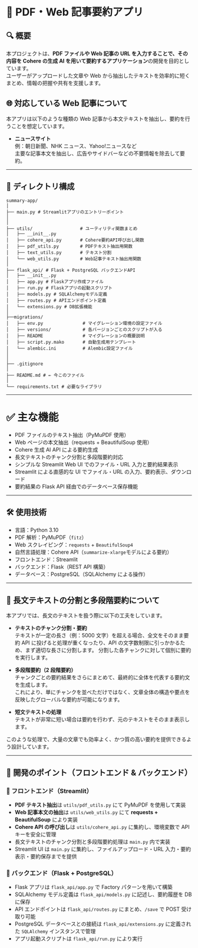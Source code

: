 # 📘 PDF・Web 記事要約アプリ

## 🔍 概要

本プロジェクトは、**PDF ファイルや Web 記事の URL を入力することで、その内容を Cohere の生成 AI を用いて要約するアプリケーション**の開発を目的としています。  
ユーザーがアップロードした文章や Web から抽出したテキストを効率的に短くまとめ、情報の把握や共有を支援します。

## 🌐 対応している Web 記事について

本アプリは以下のような種類の Web 記事から本文テキストを抽出し、要約を行うことを想定しています。

- **ニュースサイト**  
  例：朝日新聞、NHK ニュース、Yahoo!ニュースなど  
  主要な記事本文を抽出し、広告やサイドバーなどの不要情報を除去して要約。

---

## 📁 ディレクトリ構成

```
summary-app/
│
├── main.py # Streamlitアプリのエントリーポイント
│
│
├── utils/                  # ユーティリティ関数まとめ
│   ├── __init__.py
│   ├── cohere_api.py       # Cohere要約API呼び出し関数
│   ├── pdf_utils.py        # PDFテキスト抽出用関数
│   ├── text_utils.py       # テキスト分割
│   └── web_utils.py        # Web記事テキスト抽出用関数
│
├── flask_api/ # Flask + PostgreSQL バックエンドAPI
│   ├── __init__.py
│   ├── app.py # Flaskアプリ作成ファイル
│   ├── run.py # Flaskアプリの起動スクリプト
│   ├── models.py # SQLAlchemyモデル定義
│   ├── routes.py # APIエンドポイント定義
│   └── extensions.py # DB拡張機能
│
├──migrations/
│   ├── env.py               # マイグレーション環境の設定ファイル
│   ├── versions/            # 各バージョンごとのスクリプトが入る
│   ├── README               # マイグレーションの概要説明
│   ├── script.py.mako       # 自動生成用テンプレート
│   └── alembic.ini          # Alembic設定ファイル
│
│
├── .gitignore
│
├── README.md # ← 今このファイル
│
└── requirements.txt # 必要なライブラリ
```

---

# ✅ 主な機能

- PDF ファイルのテキスト抽出（PyMuPDF 使用）
- Web ページの本文抽出（requests + BeautifulSoup 使用）
- Cohere 生成 AI API による要約生成
- 長文テキストのチャンク分割と多段階要約対応
- シンプルな Streamlit Web UI でのファイル・URL 入力と要約結果表示
- Streamlit による直感的な UI でファイル・URL の入力、要約表示、ダウンロード
- 要約結果の Flask API 経由でのデータベース保存機能

---

## 🛠 使用技術

- 言語：Python 3.10
- PDF 解析：PyMuPDF（`fitz`）
- Web スクレイピング：`requests` + `BeautifulSoup4`
- 自然言語処理：Cohere API（`summarize-xlarge`モデルによる要約）
- フロントエンド：Streamlit
- バックエンド：Flask（REST API 構築）
- データベース：PostgreSQL（SQLAlchemy による操作）

---

## 🧠 長文テキストの分割と多段階要約について

本アプリでは、長文のテキストを扱う際に以下の工夫をしています。

- **テキストのチャンク分割・要約**  
  テキストが一定の長さ（例：5000 文字）を超える場合、全文をそのまま要約 API に投げると処理が重くなったり、API の文字数制限に引っかかるため、まず適切な長さに分割します。
  分割した各チャンクに対して個別に要約を実行します。

- **多段階要約（2 段階要約）**  
  チャンクごとの要約結果をさらにまとめて、最終的に全体を代表する要約文を生成します。  
  これにより、単にチャンクを並べただけではなく、文章全体の構造や要点を反映したグローバルな要約が可能になります。

- **短文テキストの処理**  
  テキストが非常に短い場合は要約を行わず、元のテキストをそのまま表示します。

このような処理で、大量の文章でも効率よく、かつ質の高い要約を提供できるよう設計しています。

---

## 📌 開発のポイント（フロントエンド & バックエンド）

### 🔹 フロントエンド（Streamlit）

- **PDF テキスト抽出**は `utils/pdf_utils.py` にて PyMuPDF を使用して実装
- **Web 記事本文の抽出**は `utils/web_utils.py` にて **requests + BeautifulSoup** により実装
- **Cohere API の呼び出し**は `utils/cohere_api.py` に集約し、環境変数で API キーを安全に管理
- 長文テキストのチャンク分割と多段階要約処理は `main.py` 内で実装
- Streamlit UI は `main.py` に集約し、ファイルアップロード・URL 入力・要約表示・要約保存までを提供

### 🔹 バックエンド（Flask + PostgreSQL）

- Flask アプリは `flask_api/app.py` で Factory パターンを用いて構築
- SQLAlchemy モデル定義は `flask_api/models.py` に記述し、要約履歴を DB に保存
- API エンドポイントは `flask_api/routes.py` にまとめ、`/save` で POST 受け取り可能
- PostgreSQL データベースとの接続は `flask_api/extensions.py` に定義された `SQLAlchemy` インスタンスで管理
- アプリ起動スクリプトは `flask_api/run.py` により実行

